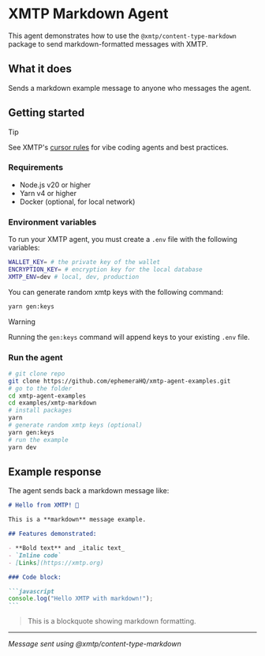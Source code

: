 # XMTP Markdown Agent

This agent demonstrates how to use the `@xmtp/content-type-markdown` package to send markdown-formatted messages with XMTP.

## What it does

Sends a markdown example message to anyone who messages the agent.

## Getting started

> [!TIP]
> See XMTP's [cursor rules](/.cursor/README.md) for vibe coding agents and best practices.

### Requirements

- Node.js v20 or higher
- Yarn v4 or higher
- Docker (optional, for local network)

### Environment variables

To run your XMTP agent, you must create a `.env` file with the following variables:

```bash
WALLET_KEY= # the private key of the wallet
ENCRYPTION_KEY= # encryption key for the local database
XMTP_ENV=dev # local, dev, production
```

You can generate random xmtp keys with the following command:

```bash
yarn gen:keys
```

> [!WARNING]
> Running the `gen:keys` command will append keys to your existing `.env` file.

### Run the agent

```bash
# git clone repo
git clone https://github.com/ephemeraHQ/xmtp-agent-examples.git
# go to the folder
cd xmtp-agent-examples
cd examples/xmtp-markdown
# install packages
yarn
# generate random xmtp keys (optional)
yarn gen:keys
# run the example
yarn dev
```

## Example response

The agent sends back a markdown message like:

````markdown
# Hello from XMTP! 🤖

This is a **markdown** message example.

## Features demonstrated:

- **Bold text** and _italic text_
- `Inline code`
- [Links](https://xmtp.org)

### Code block:

```javascript
console.log("Hello XMTP with markdown!");
```
````

> This is a blockquote showing markdown formatting.

---

_Message sent using @xmtp/content-type-markdown_

```

```
